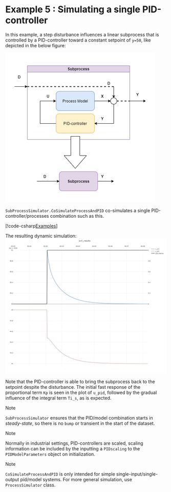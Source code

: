 # Example 5 : Simulating a single PID-controller

In this example, a step disturbance influences a linear subprocess that is controlled by a PID-controller toward a constant setpoint of ``y=50``, like depicted in the below figure:

![Example 5 result](./images/fig_pidprocess.png)

``SubProcessSimulator.CoSimulateProcessAndPID`` co-simulates a single PID-controller/processes combination such as this.

[!code-csharp[Examples](../../TimeSeriesAnalysis.Tests/Examples/GettingStarted.cs?name=ex_5)]

The resulting dynamic simulation:
![Example 5 result](./images/ex5_results.png)

Note that the PID-controller is able to bring the subprocess back to the setpoint despite the disturbance. 
The initial fast response of the proportional term ``Kp`` is seen in the plot of ``u_pid``, followed by the gradual
influence of the integral term ``Ti_s``, as is expected.

> [!Note]
> ``SubProcessSimulator`` ensures that the PID/model combination starts in *steady-state*, so there is no ``bump`` or transient in the
> start of the dataset.

> [!Note]
> Normally in industrial settings, PID-controllers are scaled, scaling information can be included by the inputting a ``PIDscaling`` to the
> ``PIDModelParameters`` object on initialization.

> [!Note]
> ``CoSimulateProcessAndPID`` is only intended for simple single-input/single-output pid/model systems. For more general simulation, use ``ProcessSimulator`` class.